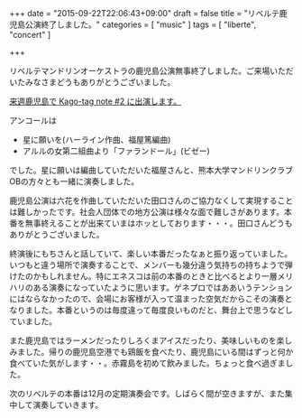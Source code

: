 +++
date = "2015-09-22T22:06:43+09:00"
draft = false
title = "リベルテ鹿児島公演終了しました。"
categories = [ "music" ]
tags = [ "liberte", "concert" ]

+++

リベルテマンドリンオーケストラの鹿児島公演無事終了しました。ご来場いただいたみなさまどうもありがとうございました。

[来週鹿児島で Kago-tag note #2 に出演します。](http://kentasuzuki.net/blog/kago-tag-note-2/)

アンコールは

* 星に願いを(ハーライン作曲、福屋篤編曲)
* アルルの女第二組曲より「ファランドール」(ビゼー)

でした。星に願いは編曲していただいた福屋さんと、熊本大学マンドリンクラブOBの方々とも一緒に演奏しました。

鹿児島公演は六花を作曲していただいた田口さんのご協力なくして実現することは難しかったです。社会人団体での地方公演は様々な面で難しさがあります。本番を無事終えることが出来ていまはホッとしております・・・。田口さんどうもありがとうございました。

終演後にもちさんと話していて、楽しい本番だったなぁと振り返っていました。いつもと違う場所で演奏することで、メンバーも幾分違う気持ちの持ちようで弾けたのかもしれません。特にエネスコは前の本番のときと比べるとより一層メリハリのある演奏になっていたように思います。ゲネプロではああいうテンションにはならなかったので、会場にお客様が入って温まった空気だからこその演奏となりました。本番というのは毎度違って毎度良いものだと、舞台上で思うなどしていました。

また鹿児島ではラーメンだったりしろくまアイスだったり、美味しいものを楽しみました。帰りの鹿児島空港でも鶏飯を食べたり、鹿児島にいる間はずっと何か食べていた気がします・・。赤霧島を初めて飲みました。ちょっと食べ過ぎました。

次のリベルテの本番は12月の定期演奏会です。しばらく間が空きますが、また集中して演奏していきます。
